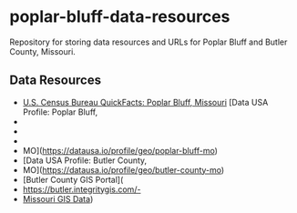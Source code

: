 # poplar-bluff-data-resources
Repository for storing data resources and URLs for Poplar Bluff and Butler County, Missouri.
## Data Resources

- [U.S. Census Bureau QuickFacts: Poplar Bluff, Missouri](https://www.census.gov/quickfacts/fact/table/poplarbluffcitymissouri/PST045224)
  [Data USA Profile: Poplar Bluff,
-
-
-
-  MO](https://datausa.io/profile/geo/poplar-bluff-mo)
- [Data USA Profile: Butler County,
- MO](https://datausa.io/profile/geo/butler-county-mo)
- [Butler County GIS Portal](
- https://butler.integritygis.com/-
- [Missouri GIS Data](https://www.umesc.usgs.gov/states/m/mo_gis_data.html))
